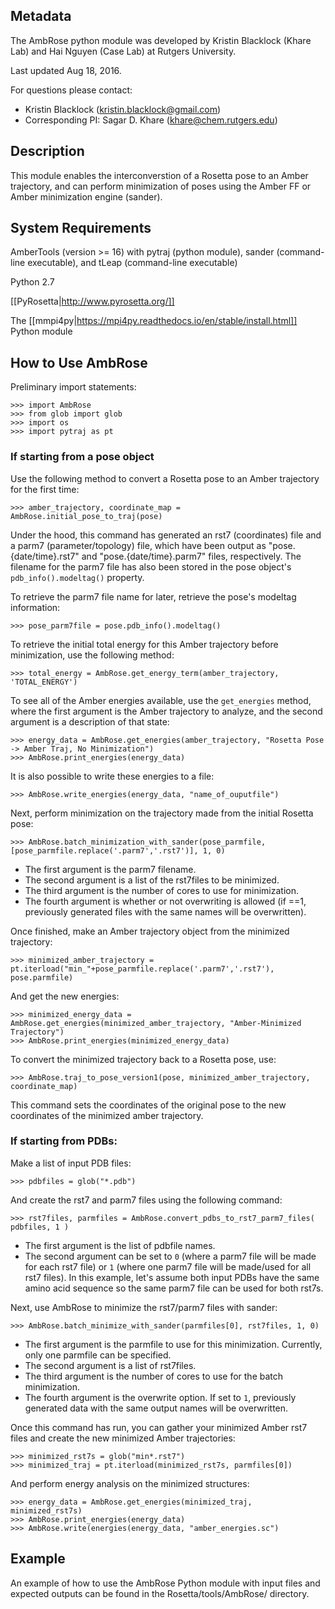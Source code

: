 ## Metadata

The AmbRose python module was developed by Kristin Blacklock (Khare Lab) and Hai Nguyen (Case Lab) at Rutgers University.

Last updated Aug 18, 2016. 

For questions please contact: 
- Kristin Blacklock ([kristin.blacklock@gmail.com](kristin.blacklock@gmail.com))
- Corresponding PI: Sagar D. Khare ([khare@chem.rutgers.edu](khare@chem.rutgers.edu))

## Description
This module enables the interconverstion of a Rosetta pose to an Amber trajectory, and can perform minimization of poses using the Amber FF or Amber minimization engine (sander).

## System Requirements
AmberTools (version >= 16) with pytraj (python module), sander (command-line executable), and tLeap (command-line executable)

Python 2.7

[[PyRosetta|http://www.pyrosetta.org/]]

The [[mmpi4py|https://mpi4py.readthedocs.io/en/stable/install.html]] Python module


## How to Use AmbRose

Preliminary import statements:
```
>>> import AmbRose
>>> from glob import glob
>>> import os
>>> import pytraj as pt
```

### If starting from a pose object

Use the following method to convert a Rosetta pose to an Amber trajectory for the first time:
```
>>> amber_trajectory, coordinate_map = AmbRose.initial_pose_to_traj(pose)
```
Under the hood, this command has generated an rst7 (coordinates) file and a parm7 (parameter/topology) file, which have been output as "pose.{date/time}.rst7" and "pose.{date/time}.parm7" files, respectively. The filename for the parm7 file has also been stored in the pose object's `pdb_info().modeltag()` property.

To retrieve the parm7 file name for later, retrieve the pose's modeltag information:
```
>>> pose_parm7file = pose.pdb_info().modeltag()
```

To retrieve the initial total energy for this Amber trajectory before minimization, use the following method:
```
>>> total_energy = AmbRose.get_energy_term(amber_trajectory, 'TOTAL_ENERGY')
```

To see all of the Amber energies available, use the `get_energies` method, where the first argument is the Amber trajectory to analyze, and the second argument is a description of that state:
```
>>> energy_data = AmbRose.get_energies(amber_trajectory, "Rosetta Pose -> Amber Traj, No Minimization")
>>> AmbRose.print_energies(energy_data)
```

It is also possible to write these energies to a file:
```
>>> AmbRose.write_energies(energy_data, "name_of_ouputfile")
```

Next, perform minimization on the trajectory made from the initial Rosetta pose:
```
>>> AmbRose.batch_minimization_with_sander(pose_parmfile, [pose_parmfile.replace('.parm7','.rst7')], 1, 0)
```
* The first argument is the parm7 filename.
* The second argument is a list of the rst7files to be minimized.
* The third argument is the number of cores to use for minimization.
* The fourth argument is whether or not overwriting is allowed (if ==1, previously generated files with the same names will be overwritten).

Once finished, make an Amber trajectory object from the minimized trajectory: 
```
>>> minimized_amber_trajectory = pt.iterload("min_"+pose_parmfile.replace('.parm7','.rst7'), pose.parmfile)
```

And get the new energies:
```
>>> minimized_energy_data = AmbRose.get_energies(minimized_amber_trajectory, "Amber-Minimized Trajectory")
>>> AmbRose.print_energies(minimized_energy_data)
```

To convert the minimized trajectory back to a Rosetta pose, use:
```
>>> AmbRose.traj_to_pose_version1(pose, minimized_amber_trajectory, coordinate_map)
```
This command sets the coordinates of the original pose to the new coordinates of the minimized amber trajectory.

### If starting from PDBs:

Make a list of input PDB files:
```
>>> pdbfiles = glob("*.pdb")
```

And create the rst7 and parm7 files using the following command:
```
>>> rst7files, parmfiles = AmbRose.convert_pdbs_to_rst7_parm7_files( pdbfiles, 1 )
```
* The first argument is the list of pdbfile names. 
* The second argument can be set to `0` (where a parm7 file will be made for each rst7 file) or `1` (where one parm7 file will be made/used for all rst7 files). In this example, let's assume both input PDBs have the same amino acid sequence so the same parm7 file can be used for both rst7s.


Next, use AmbRose to minimize the rst7/parm7 files with sander:
```
>>> AmbRose.batch_minimize_with_sander(parmfiles[0], rst7files, 1, 0)
```
* The first argument is the parmfile to use for this minimization. Currently, only one parmfile can be specified. 
* The second argument is a list of rst7files. 
* The third argument is the number of cores to use for the batch minimization. 
* The fourth argument is the overwrite option. If set to `1`, previously generated data with the same output names will be overwritten.

Once this command has run, you can gather your minimized Amber rst7 files and create the new minimized Amber trajectories:
```
>>> minimized_rst7s = glob("min*.rst7")
>>> minimized_traj = pt.iterload(minimized_rst7s, parmfiles[0])
```

And perform energy analysis on the minimized structures:
```
>>> energy_data = AmbRose.get_energies(minimized_traj, minimized_rst7s)
>>> AmbRose.print_energies(energy_data)
>>> AmbRose.write(energies(energy_data, "amber_energies.sc")
```

## Example

An example of how to use the AmbRose Python module with input files and expected outputs can be found in the Rosetta/tools/AmbRose/ directory.
